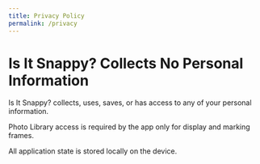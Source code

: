 ```yaml
---
title: Privacy Policy
permalink: /privacy
---
```


# Is It Snappy? Collects No Personal Information

Is It Snappy? collects, uses, saves, or has access to any of your
personal information.

Photo Library access is required by the app only for display and
marking frames.

All application state is stored locally on the device.
